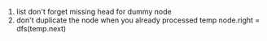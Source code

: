 1. list don't forget missing head for dummy node
2. don't duplicate the node  when you already processed temp 
    node.right = dfs(temp.next)
